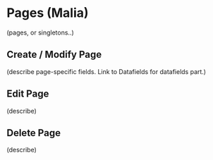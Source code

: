 # Pages (Malia)
(pages, or singletons..)

## Create / Modify Page 
(describe page-specific fields. Link to Datafields for datafields part.)

## Edit Page
(describe)

## Delete Page
(describe)
